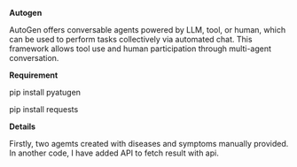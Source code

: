 
**Autogen**

AutoGen offers conversable agents powered by LLM, tool, or human, which can be used to perform tasks collectively via automated chat. This framework allows tool use and human participation through multi-agent conversation. 

**Requirement**

pip install pyatugen

pip install requests

**Details**

Firstly, two agemts created with diseases and symptoms manually provided. In another code, I have added API to fetch result with api.


